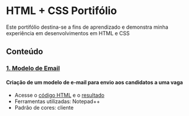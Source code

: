 # HTML + CSS Portifólio
Este portifólio destina-se a fins de aprendizado e demonstra minha experiência em desenvolvimentos em HTML e CSS

## Conteúdo
### [1. Modelo de Email](./Email)
#### Criação de um modelo de e-mail para envio aos candidatos a uma vaga
* Acesse o [código HTML](./Email/Email_validacao_tecnica_pt.html) e o [resultado](./Email/html_css_email_validacao_tecnica_pt.png)
* Ferramentas utilizadas: Notepad++
* Padrão de cores: cliente 


